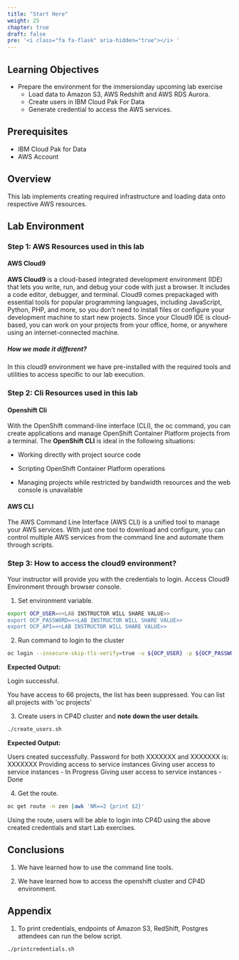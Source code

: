 ```yaml
---
title: "Start Here"
weight: 25
chapter: true
draft: false
pre: '<i class="fa fa-flask" aria-hidden="true"></i> '
---
```


## Learning Objectives

- Prepare the environment for the immersionday upcoming lab exercise
  - Load data to Amazon S3, AWS Redshift and AWS RDS Aurora.
  - Create users in IBM Cloud Pak For Data
  - Generate credential to access the AWS services. 

<!-- -->
## Prerequisites
- IBM Cloud Pak for Data
- AWS Account

## Overview

This lab implements creating required infrastructure and loading data
onto respective AWS resources.

## Lab Environment

### Step 1: AWS Resources used in this lab
#### AWS Cloud9
**AWS Cloud9** is a cloud-based integrated development environment (IDE) that lets you write, run, and debug your code with just a browser. It includes a code editor, debugger, and terminal. Cloud9 comes prepackaged with essential tools for popular programming languages, including JavaScript, Python, PHP, and more, so you don’t need to install files or configure your development machine to start new projects. Since your Cloud9 IDE is cloud-based, you can work on your projects from your office, home, or anywhere using an internet-connected machine.

##### How we made it different?
In this cloud9 environment we have pre-installed with the required tools and utilities to access specific to our lab execution.

### Step 2: Cli Resources used in this lab
#### Openshift Cli
With the OpenShift command-line interface (CLI), the oc command, you can create applications and manage OpenShift Container Platform projects from a terminal. The **OpenShift CLI** is ideal in the following situations:

* Working directly with project source code

* Scripting OpenShift Container Platform operations

* Managing projects while restricted by bandwidth resources and the web console is unavailable

#### AWS CLI
The AWS Command Line Interface (AWS CLI) is a unified tool to manage your AWS services. With just one tool to download and configure, you can control multiple AWS services from the command line and automate them through scripts.

### Step 3: How to access the cloud9 environment?
Your instructor will provide you with the credentials to login. Access Cloud9 Environment through browser console.

1.  Set environment variable. 

```sh
export OCP_USER=<<LAB INSTRUCTOR WILL SHARE VALUE>>
export OCP_PASSWORD=<<LAB INSTRUCTOR WILL SHARE VALUE>>
export OCP_API=<<LAB INSTRUCTOR WILL SHARE VALUE>>
```

2.  Run command to login to the cluster

```sh
oc login --insecure-skip-tls-verify=true -u ${OCP_USER} -p ${OCP_PASSWORD} ${OCP_API}:6443
```

**Expected Output:**

Login successful.

You have access to 66 projects, the list has been suppressed. You can list all projects with 'oc projects'


3.  Create users in CP4D cluster and **note down the user details**.

```sh
./create_users.sh
```

**Expected Output:**

Users created successfully.
Password for both XXXXXXX and XXXXXXX is: XXXXXXX
Providing access to service instances
Giving user access to service instances - In Progress
Giving user access to service instances - Done

4.  Get the route.

```sh
oc get route -n zen |awk 'NR==2 {print $2}'
```

Using the route, users will be able to login into CP4D using the above created credentials and start Lab exercises.

## Conclusions

1.  We have learned how to use the command line tools.

2.  We have learned how to access the openshift cluster and CP4D
    environment.

## Appendix

1. To print credentials, endpoints of Amazon S3, RedShift, Postgres attendees can run the below script.

```sh
./printcredentials.sh
```
